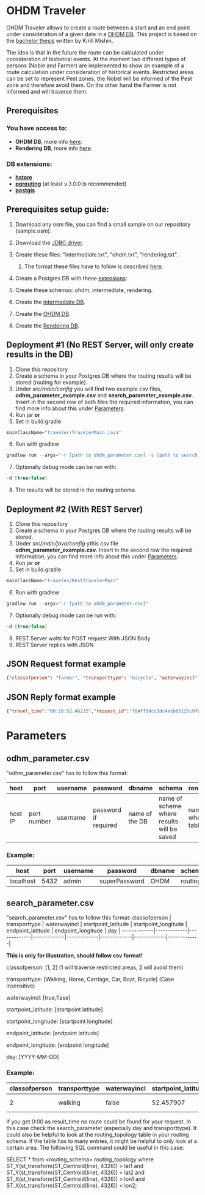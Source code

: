 # OHDM Traveler 

OHDM Traveler allows to create a route between a start and an end point under consideration of a given date in a [OHDM DB](https://github.com/OpenHistoricalDataMap).
This project is based on the [bachelor thesis](https://www.sharksystem.net/htw/FP_ICW_BA_MA/2020_Mishin_Bachelorarbeit.pdf) written by Kirill Mishin.

The idea is that in the future the route can be calculated under consideration of historical events.
At the moment two different types of persons (Noble and Farmer) are implemented to show an example of a route calculation under consideration of historical events. Restricted areas can be set to represent Pest zones, the Nobel will be informed of the Pest zone and therefore avoid them. On the other hand the Farmer is not informed and will traverse them. 
## Prerequisites

### You have access to:  
- **OHDM DB**, more info [here](https://github.com/OpenHistoricalDataMap/OSMImportUpdate/wiki). 
- **Rendering DB**, more info [here](https://github.com/OpenHistoricalDataMap/OSMImportUpdate/wiki/RenderingDB).

### DB extensions:
- **[hstore](https://www.postgresql.org/docs/9.1/hstore.html)**
- **[pgrouting](https://pgrouting.org/)** (at least v.3.0.0 is recommended) 
- **[postgis](https://postgis.net/)**  

## Prerequisites setup guide:

1. Download any osm file, you can find a small sample on our repository (sample.osm).
2. Download the [JDBC driver](https://jdbc.postgresql.org/download.html).
3. Create these files: "intermediate.txt", "ohdm.txt", "rendering.txt".
   1. The format these files have to follow is described [here](https://github.com/OpenHistoricalDataMap/OSMImportUpdate/wiki).
4. Create a Postgres DB with these [extensions](#db-extensions):

5. Create these schemas: ohdm, intermediate, rendering.
6. Create the [intermediate DB](https://github.com/OpenHistoricalDataMap/OSMImportUpdate/wiki/O2I).
7. Create the [OHDM DB](https://github.com/OpenHistoricalDataMap/OSMImportUpdate/wiki/I2D).
8. Create the [Rendering DB](https://github.com/OpenHistoricalDataMap/OSMImportUpdate/wiki/D2R).


## Deployment #1 (No REST Server, will only create results in the DB)

1. Clone this repository
2. Create a schema in your Postgres DB where the routing results will be stored (routing for example).
3. Under *src/main/config* you will find two example csv files, **odhm_parameter_example.csv** and **search_parameter_example.csv**.
Insert in the second row of both files the required information, you can find more info about this under [Parameters](#parameters).
4. Run jar **or**
5. Set in build.gradle
```java
mainClassName="traveler/TravelerMain.java"
```
6. Run with gradlew
```java
gradlew run --args="-r [path to ohdm_parameter.csv] -s [path to search_parameter.csv]"
```
7. Optionally debug mode can be run with:  
``` java
-d [true/false]
```
8. The results will be stored in the routing schema.


## Deployment #2 (With REST Server)

1. Clone this repository
2. Create a schema in your Postgres DB where the routing results will be stored.
3. Under *src/main/java/config* ythis csv file **odhm_parameter_example.csv**.
Insert in the second row the required information, you can find more info about this under [Parameters](#parameters).
4. Run jar **or**
5. Set in build.gradle
```java
mainClassName="traveler/RestTravelerMain"
```
6. Run with gradlew
```java
gradlew run --args="-r [path to ohdm_parameter.csv]"
```
7. Optionally debug mode can be run with:  
``` java
-d [true/false]
```
8. REST Server waits for POST request With JSON Body
9. REST Server replies with JSON 

## JSON Request format example
```json
{"classofperson": "farmer", "transporttype": "bicycle", "waterwayincl": "true", "startpoint": {"latitude": "52.457907", "longitude": "13.527333"}, "endpoint": {"latitude": "52.444784", "longitude": "13.507886"}, "day": "2019-12-1", "restricted_area": {}}
```
## JSON Reply format example
```json
{"travel_time":"00:16:52.46232","request_id":"f84ff5dcc3dc4ecb85129c9fba05891e"}
```
# Parameters

## odhm_parameter.csv

"odhm_parameter.csv" has to follow this format:

host | port | username | password | dbname | schema | rendering_schema
-----|------|----------|----------|--------|--------|--------
host IP | port number | username | password if required | name of the DB | name of scheme where results will be saved | name of schema where rendering tables are stored

### Example:


host | port | username | password | dbname | schema
-----|------|----------|----------|--------|--------
localhost | 5432 | admin | superPassword | OHDM | routing

## search_parameter.csv

"search_parameter.csv" has to follow this format:
classofperson | transporttype | waterwayincl | startpoint_latitude | startpoint_longitude | endpoint_latitude | endpoint_longitude | day |
-------------|-------------|-------------|-------------|-------------|-------------|-------------|-------------|

**This is only for illustration, should follow csv format!**

classofperson: \[1, 2\] (1 will traverse restricted areas, 2 will avoid them) 

transporttype: \[Walking, Horse, Carriage, Car, Boat, Bicycle\] (Case insensitive)

waterwayincl: \[true,flase\]

startpoint_latitude: \[startpoint latitude\] 

startpoint_longitude: \[startpoint longitude\]

endpoint_latitude: \[endpoint latitude\]

endpoint_longitude: \[endpoint longitude\]

day: \[YYYY-MM-DD\]


### Example:
classofperson | transporttype | waterwayincl | startpoint_latitude | startpoint_longitude | endpoint_latitude | endpoint_longitude | day |
-------------|-------------|-------------|-------------|-------------|-------------|-------------|-------------|
2 | walking | false | 52.457907 | 13.527333 | 52.461204 | 13.513603 | 2019-12-1 |

If you get 0:00 as result_time no route could be found for your request. In this case check the search_parameter (especially day and transporttype). It could also be helpful to look at the routing_topology table in your routing schema. If the table has to many entries, it might be helpful to only look at a certain area. The following SQL command could be useful in this case:

SELECT * from <routing_schema>.routing_topology where ST_Y(st_transform(ST_Centroid(line), 4326)) > lat1 and ST_Y(st_transform(ST_Centroid(line), 4326)) < lat2 and ST_X(st_transform(ST_Centroid(line), 4326)) > lon1 and ST_X(st_transform(ST_Centroid(line), 4326)) < lon2;
